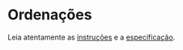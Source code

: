 # Ordenações

Leia atentamente as [instruções](./instruções.md) e a [especificação](./especificação.md).
